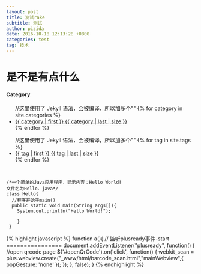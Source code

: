 ```yaml
---
layout: post
title: 测试rake
subtitle: 测试
author: pizida
date: 2016-10-18 12:13:28 +0800
categories: test
tag: 技术
---
```


# 是不是有点什么



<h4>Category</h4>
<ul>
    //这里使用了 Jekyll 语法，会被编译，所以加多个""
    {% for category in site.categories %}
    <li><a href="/categories/{{ category | first }}/" title="view all
posts">{{ category | first }} {{ category | last | size }}</a>
    </li>
    {% endfor %}
</ul>

<ul>
    //这里使用了 Jekyll 语法，会被编译，所以加多个""
    {% for tag in site.tags %}
    <li><a href="/categories/{{ tag | first }}/" title="view all
posts">{{ tag | first }} {{ tag | last | size }}</a>
    </li>
    {% endfor %}
</ul>


<pre><code class="java">

/*一个简单的Java应用程序，显示内容：Hello World!
文件名为Hello．java*/
class Hello{
  //程序开始于main()
  public static void main(String args[]){
    System.out.println("Hello World!");

    }
 }
</code></pre>


{% highlight javascript %}
function a(){
  // 监听plusready事件-start  ================
 document.addEventListener("plusready", function() {
   //open qrcode page
   $('#openQrCode').on('click', function() {
     webkit_scan = plus.webview.create("_www/html/barcode_scan.html","mainWebview",{
       popGesture: 'none'
     });
   });
 }, false);
}
{% endhighlight %}
